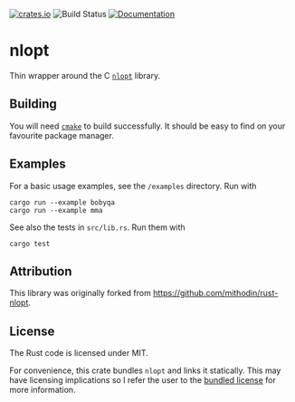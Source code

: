 [![crates.io](https://img.shields.io/crates/v/nlopt.svg)](https://crates.io/crates/nlopt)
![Build Status](https://github.com/adwhit/rust-nlopt/workflows/CI/badge.svg)
[![Documentation](https://docs.rs/nlopt/badge.svg)](https://docs.rs/nlopt)

# nlopt

Thin wrapper around the C [`nlopt`](https://nlopt.readthedocs.io/en/latest/) library.

## Building

You will need [`cmake`](https://cmake.org/) to build successfully. It should be easy to find
on your favourite package manager.


## Examples

For a basic usage examples, see the `/examples` directory. Run with
```
cargo run --example bobyqa
cargo run --example mma
```
See also the tests in `src/lib.rs`. Run them with
```
cargo test
```

## Attribution

This library was originally forked from <https://github.com/mithodin/rust-nlopt>.

## License
The Rust code is licensed under MIT.

For convenience, this crate bundles `nlopt` and links it statically. This may have
licensing implications so I refer the user to the [bundled license](nlopt-2.9.1/COPYING)
for more information.
